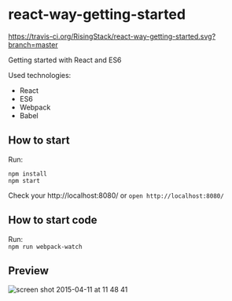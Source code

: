 # react-way-getting-started

https://travis-ci.org/RisingStack/react-way-getting-started.svg?branch=master  

Getting started with React and ES6

Used technologies:  

- React
- ES6
- Webpack
- Babel

## How to start

Run:  
```
npm install
npm start
```

Check your http://localhost:8080/ or  `open http://localhost:8080/`

## How to start code

Run:  
`npm run webpack-watch`

## Preview

![screen shot 2015-04-11 at 11 48 41](https://cloud.githubusercontent.com/assets/1764512/7101012/cf4334fc-e040-11e4-9f28-aed24d68e46a.png)
